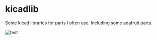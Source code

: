 # kicadlib

Some kicad libraries for parts I often use. Including some adafruit parts.

![test](https://www.google.nl/images/branding/googlelogo/2x/googlelogo_color_272x92dp.png)

